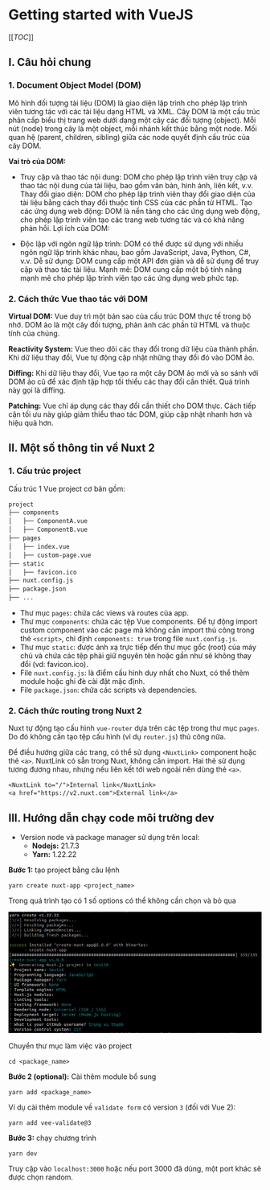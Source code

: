 # Getting started with VueJS

[[_TOC_]]

## I. Câu hỏi chung

### 1. Document Object Model (DOM)

Mô hình đối tượng tài liệu (DOM) là giao diện lập trình cho phép lập trình viên tương tác với các tài liệu dạng HTML và XML. Cây DOM là một cấu trúc phân cấp biểu thị trang web dưới dạng một cây các đối tượng (object). Mỗi nút (node) trong cây là một object, mỗi nhánh kết thúc bằng một node. Mối quan hệ (parent, children, sibling) giữa các node quyết định cấu trúc của cây DOM.

**Vai trò của DOM:**

- Truy cập và thao tác nội dung: DOM cho phép lập trình viên truy cập và thao tác nội dung của tài liệu, bao gồm văn bản, hình ảnh, liên kết, v.v.
Thay đổi giao diện: DOM cho phép lập trình viên thay đổi giao diện của tài liệu bằng cách thay đổi thuộc tính CSS của các phần tử HTML.
Tạo các ứng dụng web động: DOM là nền tảng cho các ứng dụng web động, cho phép lập trình viên tạo các trang web tương tác và có khả năng phản hồi.
Lợi ích của DOM:

- Độc lập với ngôn ngữ lập trình: DOM có thể được sử dụng với nhiều ngôn ngữ lập trình khác nhau, bao gồm JavaScript, Java, Python, C#, v.v.
Dễ sử dụng: DOM cung cấp một API đơn giản và dễ sử dụng để truy cập và thao tác tài liệu.
Mạnh mẽ: DOM cung cấp một bộ tính năng mạnh mẽ cho phép lập trình viên tạo các ứng dụng web phức tạp.

### 2. Cách thức Vue thao tác với DOM

**Virtual DOM:** Vue duy trì một bản sao của cấu trúc DOM thực tế trong bộ nhớ. DOM ảo là một cây đối tượng, phản ánh các phần tử HTML và thuộc tính của chúng.

**Reactivity System:** Vue theo dõi các thay đổi trong dữ liệu của thành phần. Khi dữ liệu thay đổi, Vue tự động cập nhật những thay đổi đó vào DOM ảo.

**Diffing:** Khi dữ liệu thay đổi, Vue tạo ra một cây DOM ảo mới và so sánh với DOM ảo cũ để xác định tập hợp tối thiểu các thay đổi cần thiết. Quá trình này gọi là diffing.

**Patching:** Vue chỉ áp dụng các thay đổi cần thiết cho DOM thực. Cách tiếp cận tối ưu này giúp giảm thiểu thao tác DOM, giúp cập nhật nhanh hơn và hiệu quả hơn.

## II. Một số thông tin về Nuxt 2

### 1. Cấu trúc project

Cấu trúc 1 Vue project cơ bản gồm:

```md
project
├── components
│   ├── ComponentA.vue
│   ├── ComponentB.vue
├── pages
│   ├── index.vue
│   ├── custom-page.vue
├── static
│   ├── favicon.ico
├── nuxt.config.js
├── package.json
├── ...
```

- Thư mục `pages`: chứa các views và routes của app.
- Thư mục `components`: chứa các tệp Vue components. Để tự động import custom component vào các page mà không cần import thủ công trong thẻ `<script>`, chỉ định `components: true` trong file `nuxt.config.js`.
- Thư mục `static`: được ánh xạ trực tiếp đến thư mục gốc (root) của máy chủ và chứa các tệp phải giữ nguyên tên hoặc gần như sẽ không thay đổi (vd: favicon.ico).
- File `nuxt.config.js`: là điểm cấu hình duy nhất cho Nuxt, có thể thêm module hoặc ghi đè cài đặt mặc định.
- File `package.json`: chứa các scripts và dependencies.

### 2. Cách thức routing trong Nuxt 2

Nuxt tự động tạo cấu hình `vue-router` dựa trên các tệp trong thư mục `pages`. Do đó không cần tạo tệp cấu hình (ví dụ `router.js`) thủ công nữa.

Để điều hướng giữa các trang, có thể sử dụng `<NuxtLink>` component hoặc thẻ `<a>`. NuxtLink có sẵn trong Nuxt, không cần import. Hai thẻ sử dụng tương đương nhau, nhưng nếu liên kết tới web ngoài nên dùng thẻ `<a>`.

```vue
<NuxtLink to="/">Internal link</NuxtLink>
<a href="https://v2.nuxt.com">External link</a>
```

## III. Hướng dẫn chạy code môi trường dev

- Version node và package manager sử dụng trên local:
  - **Nodejs:** 21.7.3
  - **Yarn:** 1.22.22

**Bước 1:** tạo project bằng câu lệnh

```shell
yarn create nuxt-app <project_name>
```

Trong quá trình tạo có 1 số options có thể không cần chọn và bỏ qua

![image](/imgs/yarn-create-options.png)

Chuyển thư mục làm việc vào project

```shell
cd <package_name>
```

**Bước 2 (optional):** Cài thêm module bổ sung

```shell
yarn add <package_name>
```

Ví dụ cài thêm module về `validate form` có version `3` (đối với Vue 2):

```shell
yarn add vee-validate@3
```

**Bước 3:** chạy chương trình

```shell
yarn dev
```

Truy cập vào `localhost:3000` hoặc nếu port 3000 đã dùng, một port khác sẽ được chọn random.
